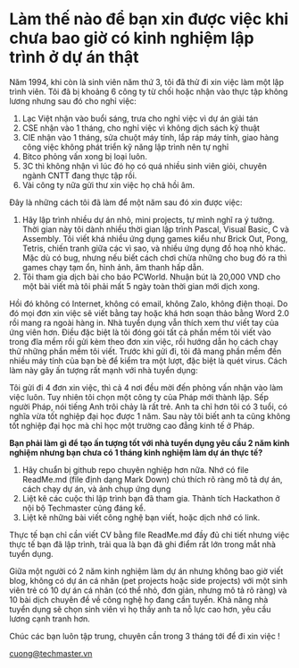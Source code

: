 # Làm thế nào để bạn xin được việc khi chưa bao giờ có kinh nghiệm lập trình ở dự án thật

Năm 1994, khi còn là sinh viên năm thứ 3, tôi đã thử đi xin việc làm một lập trình viên. Tôi đã bị khoảng 6 công ty từ chối hoặc nhận vào thực tập không lương nhưng sau đó cho nghỉ việc:
1. Lạc Việt nhận vào buổi sáng, trưa cho nghỉ việc vì dự án giải tán
2. CSE nhận vào 1 tháng, cho nghỉ việc vì không dịch sách kỹ thuật
3. CIE nhận vào 1 tháng, sửa chuột máy tính, lắp ráp máy tính, giao hàng công việc không phát triển kỹ năng lập trình nên tự nghỉ
4. Bitco phỏng vấn xong bị loại luôn.
5. 3C thì không nhận vì lúc đó họ có quá nhiều sinh viên giỏi, chuyên ngành CNTT đang thực tập rồi.
6. Vài công ty nữa gửi thư xin việc họ chả hồi âm.

Đây là những cách tôi đã làm để một năm sau đó xin được việc:

1. Hãy lập trình nhiều dự án nhỏ, mini projects, tự mình nghĩ ra ý tưởng. Thời gian này tôi dành nhiều thời gian lập trình Pascal, Visual Basic, C và Assembly. Tôi viết khá nhiều ứng dụng games kiểu như Brick Out, Pong, Tetris, chiến tranh giữa các vì sao, và nhiều ứng dụng đồ hoạ nhỏ khác. Mặc dù có bug, nhưng nếu biết cách chơi chừa những cho bug đó ra thì games chạy tạm ổn, hình ảnh, âm thanh hấp dẫn.
2. Tôi tham gia dịch bài cho báo PCWorld. Nhuận bút là 20,000 VND cho một bài viết mà tôi phải mất 5 ngày toàn thời gian mới dịch xong.

Hồi đó không có Internet, không có email, không Zalo, không điện thoại. Do đó mọi đơn xin việc sẽ viết bằng tay hoặc khá hơn soạn thảo bằng Word 2.0 rồi mang ra ngoài hàng in. Nhà tuyển dụng vẫn thích xem thư viết tay của ứng viên hơn. Điều đặc biệt là tôi đóng gói tất cả phần mềm tôi viết vào trong đĩa mềm rồi gửi kèm theo đơn xin việc, rồi hướng dẫn họ cách chạy thử những phần mềm tôi viết.
Trước khi gửi đi, tôi đã mang phần mềm đến nhiều máy tính của bạn bè để kiểm tra một lượt, đặc biệt là quét virus. Cách làm này gây ấn tượng rất mạnh với nhà tuyển dụng:

Tôi gửi đi 4 đơn xin việc, thì cả 4 nơi đều mời đến phỏng vấn nhận vào làm việc luôn. Tuy nhiên tôi chọn một công ty của Pháp mới thành lập. Sếp người Pháp, nói tiếng Anh trôi chảy là rất trẻ. Anh ta chỉ hơn tôi có 3 tuổi, có nghĩa vừa tốt nghiệp đại học được 1 năm. Sau này tôi biết anh ta cũng không tốt nghiệp đại học mà chỉ học một trường cao đẳng kinh tế ở Pháp.

**Bạn phải làm gì để tạo ấn tượng tốt với nhà tuyển dụng yêu cầu 2 năm kinh nghiệm nhưng bạn chưa có 1 tháng kinh nghiệm làm dự án thực tế?**

1. Hãy chuẩn bị github repo chuyên nghiệp hơn nữa. Nhớ có file ReadMe.md (file định dạng Mark Down) chú thích rõ ràng mô tả dự án, cách chạy dự án, và ảnh chụp ứng dụng
2. Liệt kê các cuộc thi lập trình bạn đã tham gia. Thành tích Hackathon ở nội bộ Techmaster cũng đáng kể.
3. Liệt kê những bài viết công nghệ bạn viết, hoặc dịch nhớ có link.

Thực tế bạn chỉ cần viết CV bằng file ReadMe.md đầy đủ chi tiết nhưng việc thực tế bạn đã lập trình, trải qua là bạn đã ghi điểm rất lớn trong mắt nhà tuyển dụng.

Giữa một người có 2 năm kinh nghiệm làm dự án nhưng không bao giờ viết blog, không có dự án cá nhân (pet projects hoặc side projects) với một sinh viên trẻ có 10 dự án cá nhân (có thể nhỏ, đơn giản, nhưng mô tả rõ ràng) và 10 bài dịch chuyên đề về công nghệ họ đang cần tuyển. Khả năng nhà tuyển dụng sẽ chọn sinh viên vì họ thấy anh ta nỗ lực cao hơn, yêu cầu lương cạnh tranh hơn.

Chúc các bạn luôn tập trung, chuyên cần trong 3 tháng tới để đi xin việc !

cuong@techmaster.vn